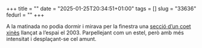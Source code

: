 +++
title = ""
date = "2025-01-25T20:34:51+01:00"
tags = []
slug = "33636"
fedurl = ""
+++

A la matinada no podia dormir i mirava per la finestra una [secció d’un coet xinès](https://www.n2yo.com/satellite/?s=28059) llançat a l’espai el 2003. Parpellejant com un estel, però amb més intensitat i desplaçant-se cel amunt.
